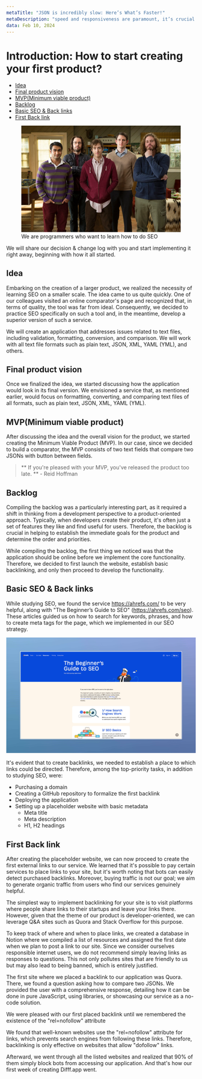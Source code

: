 ```yaml
---
metaTitle: "JSON is incredibly slow: Here’s What’s Faster!"
metaDescription: "speed and responsiveness are paramount, it’s crucial to examine the performance"
data: Feb 10, 2024
---
```


# Introduction: How to start creating your first product?

-   [Idea](#idea)
-   [Final product vision](#final-product-vision)
-   [MVP(Minimum viable product)](#mvp)
-   [Backlog](#backlog)
-   [Basic SEO & Back links](#seo)
-   [First Back link](#first-back-link)

<figure>
    <img src="/src/images/siliconvalley.webp"
         alt="team-from-silicon-valley-series">
    <figcaption>We are programmers who want to learn how to do SEO</figcaption>
</figure>

We will share our decision & change log with you and start implementing it right away, beginning with how it all started.

## <a name="idea"></a> Idea

Embarking on the creation of a larger product, we realized the necessity of learning SEO on a smaller scale. The idea came to us quite quickly. One of our colleagues visited an online comparator's page and recognized that, in terms of quality, the tool was far from ideal. Consequently, we decided to practice SEO specifically on such a tool and, in the meantime, develop a superior version of such a service.

We will create an application that addresses issues related to text files, including validation, formatting, conversion, and comparison. We will work with all text file formats such as plain text, JSON, XML, YAML (YML), and others.

## <a name="final-product-vision"></a> Final product vision

Once we finalized the idea, we started discussing how the application would look in its final version. We envisioned a service that, as mentioned earlier, would focus on formatting, converting, and comparing text files of all formats, such as plain text, JSON, XML, YAML (YML).

## <a name="mvp"></a>MVP(Minimum viable product)

After discussing the idea and the overall vision for the product, we started creating the Minimum Viable Product (MVP). In our case, since we decided to build a comparator, the MVP consists of two text fields that compare two JSONs with button between fields.

> ** If you're pleased with your MVP, you've released the product too late. ** - Reid Hoffman

## <a name="backlog"></a>Backlog

Compiling the backlog was a particularly interesting part, as it required a shift in thinking from a development perspective to a product-oriented approach. Typically, when developers create their product, it's often just a set of features they like and find useful for users. Therefore, the backlog is crucial in helping to establish the immediate goals for the product and determine the order and priorities.

While compiling the backlog, the first thing we noticed was that the application should be online before we implement the core functionality. Therefore, we decided to first launch the website, establish basic backlinking, and only then proceed to develop the functionality.

## <a name="seo"></a>Basic SEO & Back links

While studying SEO, we found the service https://ahrefs.com/ to be very helpful, along with "The Beginner’s Guide to SEO" (https://ahrefs.com/seo). These articles guided us on how to search for keywords, phrases, and how to create meta tags for the page, which we implemented in our SEO strategy.

![SiliconValley](/src/images/ahrefs-website-screenshot.jpeg)

It's evident that to create backlinks, we needed to establish a place to which links could be directed. Therefore, among the top-priority tasks, in addition to studying SEO, were:

-   Purchasing a domain
-   Creating a GitHub repository to formalize the first backlink
-   Deploying the application
-   Setting up a placeholder website with basic metadata
    -   Meta title
    -   Meta description
    -   H1, H2 headings

## <a name="first-back-link"></a>First Back link

After creating the placeholder website, we can now proceed to create the first external links to our service. We learned that it's possible to pay certain services to place links to your site, but it's worth noting that bots can easily detect purchased backlinks. Moreover, buying traffic is not our goal; we aim to generate organic traffic from users who find our services genuinely helpful.

The simplest way to implement backlinking for your site is to visit platforms where people share links to their startups and leave your links there. However, given that the theme of our product is developer-oriented, we can leverage Q&A sites such as Quora and Stack Overflow for this purpose.

To keep track of where and when to place links, we created a database in Notion where we compiled a list of resources and assigned the first date when we plan to post a link to our site. Since we consider ourselves responsible internet users, we do not recommend simply leaving links as responses to questions. This not only pollutes sites that are friendly to us but may also lead to being banned, which is entirely justified.

The first site where we placed a backlink to our application was Quora. There, we found a question asking how to compare two JSONs. We provided the user with a comprehensive response, detailing how it can be done in pure JavaScript, using libraries, or showcasing our service as a no-code solution.

We were pleased with our first placed backlink until we remembered the existence of the "rel=nofollow" attribute

We found that well-known websites use the "rel=nofollow" attribute for links, which prevents search engines from following these links. Therefore, backlinking is only effective on websites that allow "dofollow" links.

Afterward, we went through all the listed websites and realized that 90% of them simply block bots from accessing our application. And that's how our first week of creating Difff.app went.
